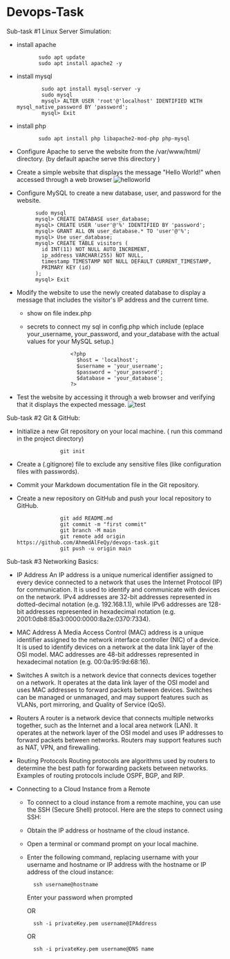 # Devops-Task

Sub-task #1 Linux Server Simulation:
  - install apache
    
               sudo apt update
               sudo apt install apache2 -y
  - install mysql

                sudo apt install mysql-server -y 
                sudo mysql
                mysql> ALTER USER 'root'@'localhost' IDENTIFIED WITH mysql_native_password BY 'password';
                mysql> Exit

  - install php

               sudo apt install php libapache2-mod-php php-mysql

  - Configure Apache to serve the website from the /var/www/html/ directory. (by default apache serve this directory  )
  - Create a simple website that displays the message &quot;Hello World!&quot; when accessed through a web
browser
![helloworld](https://github.com/AhmedAlFeQy/devops-task/assets/95620707/12a0ca5e-a8e1-4b71-a5fc-fc191f144834)

  - Configure MySQL to create a new database, user, and password for the website.

              sudo mysql
              mysql> CREATE DATABASE user_database;
              mysql> CREATE USER 'user'@'%' IDENTIFIED BY 'password';
              mysql> GRANT ALL ON user_database.* TO 'user'@'%';
              mysql> Use user_database;
              mysql> CREATE TABLE visitors (
                id INT(11) NOT NULL AUTO_INCREMENT,
                ip_address VARCHAR(255) NOT NULL,
                timestamp TIMESTAMP NOT NULL DEFAULT CURRENT_TIMESTAMP,
                PRIMARY KEY (id)
              );
              mysql> Exit

  - Modify the website to use the newly created database to display a message that includes the visitor&#39;s
IP address and the current time.

    - show on file index.php
    - secrets to connect my sql in config.php which include (eplace your_username, your_password, and your_database with the actual values for your MySQL setup.)
          
                        <?php
                          $host = 'localhost';
                          $username = 'your_username';
                          $password = 'your_password';
                          $database = 'your_database';
                        ?>
                          
  - Test the website by accessing it through a web browser and verifying that it displays the expected
message.
![test](https://github.com/AhmedAlFeQy/devops-task/assets/95620707/782c1238-4c27-4e00-b95f-f3fcf0a7b058)

Sub-task #2 Git &amp; GitHub:
  - Initialize a new Git repository on your local machine. ( run this command in the project directory)

                      git init
  - Create a (.gitignore) file to exclude any sensitive files (like configuration files with passwords).
  - Commit your Markdown documentation file in the Git repository.
  - Create a new repository on GitHub and push your local repository to GitHub.

                      git add README.md
                      git commit -m "first commit"
                      git branch -M main
                      git remote add origin https://github.com/AhmedAlFeQy/devops-task.git
                      git push -u origin main

Sub-task #3 Networking Basics:

  - IP Address
      An IP address is a unique numerical identifier assigned to every device connected to a network that uses the Internet Protocol (IP) for communication. It is used to identify and communicate with devices on the network. IPv4 addresses are 32-bit addresses represented in dotted-decimal notation (e.g. 192.168.1.1), while IPv6 addresses are 128-bit addresses represented in hexadecimal notation (e.g. 2001:0db8:85a3:0000:0000:8a2e:0370:7334).
    
   -  MAC Address
    A Media Access Control (MAC) address is a unique identifier assigned to the network interface controller (NIC) of a device. It is used to identify devices on a network at the data link layer of the OSI model. MAC addresses are 48-bit addresses represented in hexadecimal notation (e.g. 00:0a:95:9d:68:16).
    
   - Switches
    A switch is a network device that connects devices together on a network. It operates at the data link layer of the OSI model and uses MAC addresses to forward packets between devices. Switches can be managed or unmanaged, and may support features such as VLANs, port mirroring, and Quality of Service (QoS).
    
   - Routers
    A router is a network device that connects multiple networks together, such as the Internet and a local area network (LAN). It operates at the network layer of the OSI model and uses IP addresses to forward packets between networks. Routers may support features such as NAT, VPN, and firewalling.
    
   - Routing Protocols
    Routing protocols are algorithms used by routers to determine the best path for forwarding packets between networks. Examples of routing protocols include OSPF, BGP, and RIP.
    
   - Connecting to a Cloud Instance from a Remote 
     
      - To connect to a cloud instance from a remote machine, you can use the SSH (Secure Shell) protocol. Here are the steps to connect using SSH:
      
      - Obtain the IP address or hostname of the cloud instance.
      
      - Open a terminal or command prompt on your local machine.
      
      - Enter the following command, replacing username with your username and hostname or IP address with the hostname or IP address of the cloud instance:
        
      
              ssh username@hostname
      
        Enter your password when prompted
        
        OR
     
      
              ssh -i privateKey.pem username@IPAddress
      
        OR
                
              ssh -i privateKey.pem username@DNS name 
          
      
  
